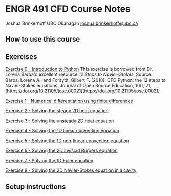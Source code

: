 # ENGR 491 CFD Course Notes

Joshua Brinkerhoff
UBC Okanagan
joshua.brinkerhoff@ubc.ca

## How to use this course

## Exercises

[Exercise 0 - Introduction to Python](https://nbviewer.jupyter.org/github/barbagroup/CFDPython/blob/master/lessons/00_Quick_Python_Intro.ipynb) This exercise is borrowed from Dr. Lorena Barba's excellent resource _12 Steps to Navier-Stokes_. Source: Barba, Lorena A., and Forsyth, Gilbert F. (2018). CFD Python: the 12 steps to Navier-Stokes equations. Journal of Open Source Education, 1(9), 21, [https://doi.org/10.21105/jose.00021](https://doi.org/10.21105/jose.00021)

[Exercise 1 - Numerical differentiation using finite differences](https://nbviewer.jupyter.org/github/okcfdlab/engr491/blob/master/exercises/01_Exercise1.ipynb)

[Exercise 2 - Solving the steady 2D heat equation](https://nbviewer.jupyter.org/github/okcfdlab/engr491/blob/master/exercises/02_Exercise2.ipynb)

[Exercise 3 - Solving the unsteady 2D heat equation](https://nbviewer.jupyter.org/github/okcfdlab/engr491/blob/master/exercises/03_Exercise3.ipynb)

[Exercise 4 - Solving the 1D linear convection equation](https://nbviewer.jupyter.org/github/okcfdlab/engr491/blob/master/exercises/04_Exercise4.ipynb)

[Exercise 5 - Solving the 1D non-linear convection equation](https://nbviewer.jupyter.org/github/okcfdlab/engr491/blob/master/exercises/05_Exercise5.ipynb)

[Exercise 6 - Solving the 2D inviscid Burgers equation](https://nbviewer.jupyter.org/github/okcfdlab/engr491/blob/master/exercises/06_Exercise6.ipynb)

[Exercise 7 - Solving the 1D Euler equation](https://nbviewer.jupyter.org/github/okcfdlab/engr491/blob/master/exercises/07_Exercise7.ipynb)

[Exercise 8 - Solving the 2D Navier-Stokes equation in a cavity](https://nbviewer.jupyter.org/github/okcfdlab/engr491/blob/master/exercises/08_Exercise8.ipynb)

## Setup instructions


